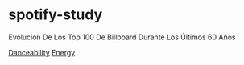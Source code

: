 # spotify-study
 Evolución De Los Top 100 De Billboard Durante Los Últimos 60 Años

[Danceability](https://postcode-x.web.app/posts/spotify-api-evolucion-audio-features-top-100-billboard-durante-ultimos-60-años-danceability)
[Energy](https://postcode-x.web.app/posts/spotify-api-evolucion-audio-features-top-100-billboard-durante-ultimos-60-años-energy)